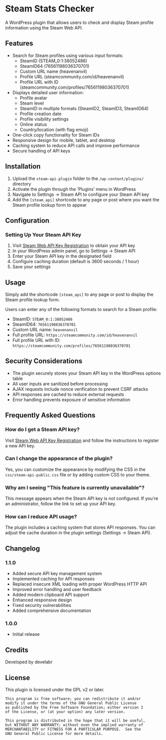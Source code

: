 # Steam Stats Checker

A WordPress plugin that allows users to check and display Steam profile information using the Steam Web API.

## Features

- Search for Steam profiles using various input formats:
  - SteamID (STEAM_0:1:38052486)
  - SteamID64 (76561198036370701)
  - Custom URL name (heavenanvil)
  - Profile URL (steamcommunity.com/id/heavenanvil)
  - Profile URL with ID (steamcommunity.com/profiles/76561198036370701)
- Displays detailed user information:
  - Profile avatar
  - Steam level
  - SteamID in multiple formats (SteamID2, SteamID3, SteamID64)
  - Profile creation date
  - Profile visibility settings
  - Online status
  - Country/location (with flag emoji)
- One-click copy functionality for Steam IDs
- Responsive design for mobile, tablet, and desktop
- Caching system to reduce API calls and improve performance
- Secure handling of API keys

## Installation

1. Upload the `steam-api-plugin` folder to the `/wp-content/plugins/` directory
2. Activate the plugin through the 'Plugins' menu in WordPress
3. Navigate to Settings → Steam API to configure your Steam API key
4. Add the `[steam_api]` shortcode to any page or post where you want the Steam profile lookup form to appear

## Configuration

### Setting Up Your Steam API Key

1. Visit [Steam Web API Key Registration](https://steamcommunity.com/dev/apikey) to obtain your API key
2. In your WordPress admin panel, go to Settings → Steam API
3. Enter your Steam API key in the designated field
4. Configure caching duration (default is 3600 seconds / 1 hour)
5. Save your settings

## Usage

Simply add the shortcode `[steam_api]` to any page or post to display the Steam profile lookup form.

Users can enter any of the following formats to search for a Steam profile:
- SteamID: `STEAM_0:1:38052486`
- SteamID64: `76561198036370701`
- Custom URL name: `heavenanvil`
- Full profile URL: `https://steamcommunity.com/id/heavenanvil`
- Full profile URL with ID: `https://steamcommunity.com/profiles/76561198036370701`

## Security Considerations

- The plugin securely stores your Steam API key in the WordPress options table
- All user inputs are sanitized before processing
- AJAX requests include nonce verification to prevent CSRF attacks
- API responses are cached to reduce external requests
- Error handling prevents exposure of sensitive information

## Frequently Asked Questions

### How do I get a Steam API key?
Visit [Steam Web API Key Registration](https://steamcommunity.com/dev/apikey) and follow the instructions to register a new API key.

### Can I change the appearance of the plugin?
Yes, you can customize the appearance by modifying the CSS in the `css/steam-api-public.css` file or by adding custom CSS to your theme.

### Why am I seeing "This feature is currently unavailable"?
This message appears when the Steam API key is not configured. If you're an administrator, follow the link to set up your API key.

### How can I reduce API usage?
The plugin includes a caching system that stores API responses. You can adjust the cache duration in the plugin settings (Settings → Steam API).

## Changelog

### 1.1.0
- Added secure API key management system
- Implemented caching for API responses
- Replaced insecure XML loading with proper WordPress HTTP API
- Improved error handling and user feedback
- Added modern clipboard API support
- Enhanced responsive design
- Fixed security vulnerabilities
- Added comprehensive documentation

### 1.0.0
- Initial release

## Credits

Developed by develabr

## License

This plugin is licensed under the GPL v2 or later.

```
This program is free software; you can redistribute it and/or
modify it under the terms of the GNU General Public License
as published by the Free Software Foundation; either version 2
of the License, or (at your option) any later version.

This program is distributed in the hope that it will be useful,
but WITHOUT ANY WARRANTY; without even the implied warranty of
MERCHANTABILITY or FITNESS FOR A PARTICULAR PURPOSE.  See the
GNU General Public License for more details.
```
